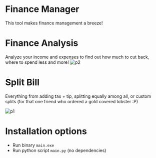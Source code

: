 # Finance Manager

This tool makes finance management a breeze!

# Finance Analysis

Analyze your income and expenses to find out how much to cut back, where to spend less and more!
![p2](https://github.com/user-attachments/assets/b13b6839-3652-4c82-8dcb-97fdd47aa830)


# Split Bill

Everything from adding tax + tip, splitting equally among all, or custom splits (for that one friend who ordered a gold covered lobster :P)

![p1](https://github.com/user-attachments/assets/9cff3125-68ef-4570-8cea-1df81afa7d63)

# Installation options

- Run binary `main.exe`
- Run python script `main.py` (no dependencies)
